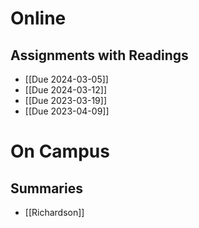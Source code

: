 # Online
## Assignments with Readings
- [[Due 2024-03-05]]
- [[Due 2024-03-12]]
- [[Due 2023-03-19]]
- [[Due 2023-04-09]]

# On Campus
## Summaries
- [[Richardson]]